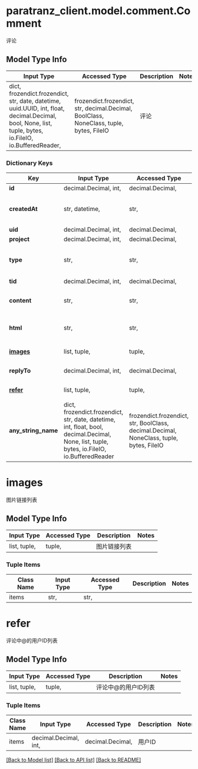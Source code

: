 # paratranz_client.model.comment.Comment

评论

## Model Type Info
Input Type | Accessed Type | Description | Notes
------------ | ------------- | ------------- | -------------
dict, frozendict.frozendict, str, date, datetime, uuid.UUID, int, float, decimal.Decimal, bool, None, list, tuple, bytes, io.FileIO, io.BufferedReader,  | frozendict.frozendict, str, decimal.Decimal, BoolClass, NoneClass, tuple, bytes, FileIO | 评论 | 

### Dictionary Keys
Key | Input Type | Accessed Type | Description | Notes
------------ | ------------- | ------------- | ------------- | -------------
**id** | decimal.Decimal, int,  | decimal.Decimal,  |  | [optional] 
**createdAt** | str, datetime,  | str,  |  | [optional] value must conform to RFC-3339 date-time
**uid** | decimal.Decimal, int,  | decimal.Decimal,  |  | [optional] 
**project** | decimal.Decimal, int,  | decimal.Decimal,  |  | [optional] 
**type** | str,  | str,  | 评论的相关条目类型 | [optional] must be one of ["text", "announcement", "term", ] 
**tid** | decimal.Decimal, int,  | decimal.Decimal,  | 条目ID | [optional] 
**content** | str,  | str,  | 评论内容，markdown 原始数据 | [optional] 
**html** | str,  | str,  | markdown 转换后的 html 数据 | [optional] 
**[images](#images)** | list, tuple,  | tuple,  | 图片链接列表 | [optional] 
**replyTo** | decimal.Decimal, int,  | decimal.Decimal,  | 回复的评论ID | [optional] 
**[refer](#refer)** | list, tuple,  | tuple,  | 评论中@的用户ID列表 | [optional] 
**any_string_name** | dict, frozendict.frozendict, str, date, datetime, int, float, bool, decimal.Decimal, None, list, tuple, bytes, io.FileIO, io.BufferedReader | frozendict.frozendict, str, BoolClass, decimal.Decimal, NoneClass, tuple, bytes, FileIO | any string name can be used but the value must be the correct type | [optional]

# images

图片链接列表

## Model Type Info
Input Type | Accessed Type | Description | Notes
------------ | ------------- | ------------- | -------------
list, tuple,  | tuple,  | 图片链接列表 | 

### Tuple Items
Class Name | Input Type | Accessed Type | Description | Notes
------------- | ------------- | ------------- | ------------- | -------------
items | str,  | str,  |  | 

# refer

评论中@的用户ID列表

## Model Type Info
Input Type | Accessed Type | Description | Notes
------------ | ------------- | ------------- | -------------
list, tuple,  | tuple,  | 评论中@的用户ID列表 | 

### Tuple Items
Class Name | Input Type | Accessed Type | Description | Notes
------------- | ------------- | ------------- | ------------- | -------------
items | decimal.Decimal, int,  | decimal.Decimal,  | 用户ID | 

[[Back to Model list]](../../README.md#documentation-for-models) [[Back to API list]](../../README.md#documentation-for-api-endpoints) [[Back to README]](../../README.md)

